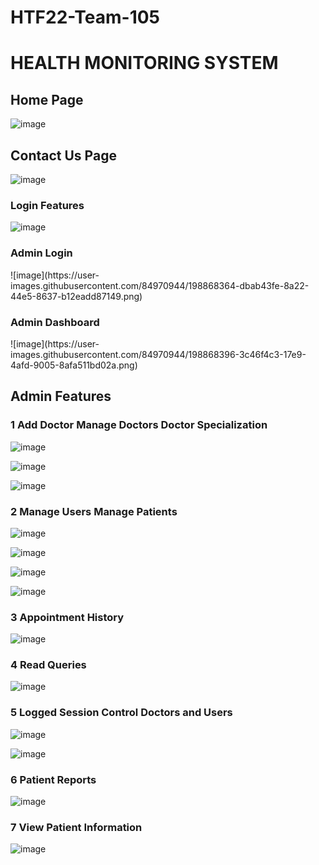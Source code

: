 # HTF22-Team-105

<h1>HEALTH MONITORING SYSTEM </h1>


<h2>Home Page</h2>

![image](https://user-images.githubusercontent.com/84970944/198868286-9db5318f-58b0-4e7b-8c11-8bff8847b4a5.png)

<h2>Contact Us Page</h2>

![image](https://user-images.githubusercontent.com/84970944/198868331-09e7eecd-64b4-4cde-8d24-a93eeaeb8227.png)

<h3>Login Features</h3>

![image](https://user-images.githubusercontent.com/84970944/198868346-bfb03e60-6367-407c-b966-a925bfcb8825.png)

<h3>Admin Login</h3>
![image](https://user-images.githubusercontent.com/84970944/198868364-dbab43fe-8a22-44e5-8637-b12eadd87149.png)


<h3>Admin Dashboard</h3>
![image](https://user-images.githubusercontent.com/84970944/198868396-3c46f4c3-17e9-4afd-9005-8afa511bd02a.png)


<h2>Admin Features</h2>


<h3>1 Add Doctor Manage Doctors Doctor Specialization </h3>

![image](https://user-images.githubusercontent.com/84970944/198868427-9c2a328c-7485-4ff5-a90f-f27aa4a7b514.png)

![image](https://user-images.githubusercontent.com/84970944/198868541-cf4e062c-7514-4621-8a72-da12507f00f0.png)

![image](https://user-images.githubusercontent.com/84970944/198868555-c12c3ff4-2b1e-4c55-ba50-d4428063c25d.png)



<h3>2 Manage Users Manage Patients</h3>

![image](https://user-images.githubusercontent.com/84970944/198868479-fcca08fb-0a1a-4cdb-9fc8-c3b6d3e7f466.png)

![image](https://user-images.githubusercontent.com/84970944/198868502-d1b38113-dff1-43ff-94f5-f0c423e19ad8.png)

![image](https://user-images.githubusercontent.com/84970944/198868574-73adc297-29f9-426c-9ef8-fc730a556f03.png)

![image](https://user-images.githubusercontent.com/84970944/198868583-c90eacdc-c913-4e93-9bfd-64338e143daf.png)


<h3>3 Appointment History</h3>


![image](https://user-images.githubusercontent.com/84970944/198868620-189ade58-c5f2-40be-9fa2-6f8a61ba2317.png)


<h3>4 Read Queries</h3>

![image](https://user-images.githubusercontent.com/84970944/198868639-0f7aaa9c-411c-4103-9d68-dff20d3d7183.png)


<h3>5 Logged Session Control Doctors and Users</h3>

![image](https://user-images.githubusercontent.com/84970944/198868661-5e8f9ace-6773-4129-882b-2e8c56b98c17.png)

![image](https://user-images.githubusercontent.com/84970944/198868675-08c65c92-971f-4b60-bd40-dce1ebf1d6aa.png)


<h3>6 Patient Reports</h3>

![image](https://user-images.githubusercontent.com/84970944/198868698-dec0c660-9a9e-4c64-bfcc-6c6e5425dc13.png)


<h3>7 View Patient Information</h3>

![image](https://user-images.githubusercontent.com/84970944/198868715-91019867-285e-4cda-b0f1-37f16a688f66.png)

